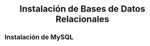 <div align="center">

# Instalación de Bases de Datos Relacionales

</div>

## Instalación de MySQL

